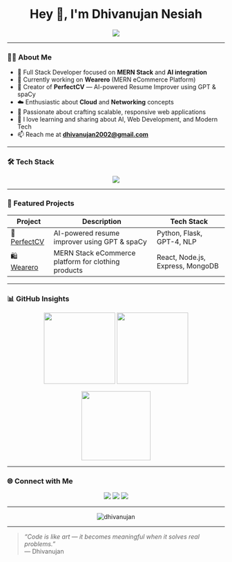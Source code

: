 <h1 align="center">Hey 👋, I'm Dhivanujan Nesiah</h1>

<p align="center">
  <img src="https://readme-typing-svg.herokuapp.com?size=22&color=00BFFF&center=true&vCenter=true&width=600&lines=Full+Stack+Developer+|+MERN+Stack+Enthusiast;AI+Innovator+|+Software+Engineer;Passionate+about+Networking+and+Cloud+Computing" />
</p>

---

### 👨‍💻 About Me

- 💼 Full Stack Developer focused on **MERN Stack** and **AI integration**  
- 🚀 Currently working on **Wearero** (MERN eCommerce Platform)  
- 🧠 Creator of **PerfectCV** — AI-powered Resume Improver using GPT & spaCy  
- ☁️ Enthusiastic about **Cloud** and **Networking** concepts  
- 🎯 Passionate about crafting scalable, responsive web applications  
- 💬 I love learning and sharing about AI, Web Development, and Modern Tech  
- 📫 Reach me at **[dhivanujan2002@gmail.com](mailto:dhivanujan2002@gmail.com)**  

---

### 🛠️ Tech Stack

<p align="center">
  <img src="https://skillicons.dev/icons?i=js,react,nodejs,express,mongodb,html,css,c,java,git,github,vscode,python,azure,docker" />
</p>

---

### 🚀 Featured Projects

| Project | Description | Tech Stack |
|----------|--------------|-------------|
| 🧠 [PerfectCV](https://github.com/dhivanujan/MiniProject-PerfectCV) | AI-powered resume improver using GPT & spaCy | Python, Flask, GPT-4, NLP |
| 🛍 [Wearero](https://github.com/dhivanujan/Wearero) | MERN Stack eCommerce platform for clothing products | React, Node.js, Express, MongoDB |

---

### 📊 GitHub Insights

<p align="center">
  <img src="https://github-readme-stats.vercel.app/api?username=dhivanujan&show_icons=true&theme=tokyonight" height="165" />
  <img src="https://github-readme-streak-stats.herokuapp.com/?user=dhivanujan&theme=tokyonight" height="165" />
</p>

<p align="center">
  <img src="https://github-readme-stats.vercel.app/api/top-langs/?username=dhivanujan&layout=compact&theme=tokyonight" height="160" />
</p>

---

### 🌐 Connect with Me

<p align="center">
  <a href="https://linkedin.com/in/dhivanujan-nesiah-a56a94240"><img src="https://skillicons.dev/icons?i=linkedin" /></a>
  <a href="mailto:dhivanujan2002@gmail.com"><img src="https://skillicons.dev/icons?i=gmail" /></a>
  <a href="https://github.com/dhivanujan"><img src="https://skillicons.dev/icons?i=github" /></a>
</p>

---

<p align="center">
  <img src="https://komarev.com/ghpvc/?username=dhivanujan&label=Profile%20views&color=0e75b6&style=flat" alt="dhivanujan" />
</p>

---

> *“Code is like art — it becomes meaningful when it solves real problems.”*  
> — Dhivanujan

